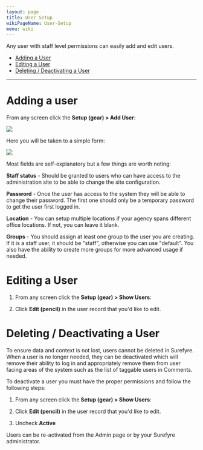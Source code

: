 ```yaml
---
layout: page
title: User Setup
wikiPageName: User-Setup
menu: wiki
---
```


Any user with staff level permissions can easily add and edit users.
* [Adding a User](https://github.com/surefyresystems/Surefyre-Systems/wiki/User-Setup#adding-a-user)
* [Editing a User](https://github.com/surefyresystems/Surefyre-Systems/wiki/User-Setup#editing-a-user)
* [Deleting / Deactivating a User](https://github.com/surefyresystems/Surefyre-Systems/wiki/User-Setup#deleting--deactivating-a-user)

***

# Adding a user

From any screen click the **Setup (gear) > Add User**:

![](https://user-images.githubusercontent.com/30841716/34600502-b6826480-f1ac-11e7-8abd-50eedff31861.png)

Here you will be taken to a simple form:

![](https://user-images.githubusercontent.com/30841716/34601218-d120d512-f1af-11e7-96d6-e75367d5b1a8.png)

Most fields are self-explanatory but a few things are worth noting:

**Staff status** - Should be granted to users who can have access to the administration site to be able to change the site configuration.

**Password** - Once the user has access to the system they will be able to change their password. The first one should only be a temporary password to get the user first logged in.

**Location** - You can setup multiple locations if your agency spans different office locations. If not, you can leave it blank.

**Groups** - You should assign at least one group to the user you are creating. If it is a staff user, it should be "staff", otherwise you can use "default". You also have the ability to create more groups for more advanced usage if needed.

# Editing a User

1. From any screen click the **Setup (gear) > Show Users**:

2. Click **Edit (pencil)** in the user record that you'd like to edit.

# Deleting / Deactivating a User

To ensure data and context is not lost, users cannot be deleted in Surefyre. When a user is no longer needed, they can be deactivated which will remove their ability to log in and appropriately remove them from user facing areas of the system such as the list of taggable users in Comments.

To deactivate a user you must have the proper permissions and follow the following steps:

1. From any screen click the **Setup (gear) > Show Users**:

2. Click **Edit (pencil)** in the user record that you'd like to edit.

3. Uncheck **Active**

Users can be re-activated from the Admin page or by your Surefyre administrator.
